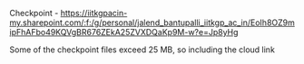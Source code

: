 Checkpoint -
https://iitkgpacin-my.sharepoint.com/:f:/g/personal/jalend_bantupalli_iitkgp_ac_in/EoIh8OZ9mipFhAFbo49KQVgBR676ZEkA25ZVXDQaKp9M-w?e=Jp8yHg

Some of the checkpoint files exceed 25 MB, so including the cloud link
